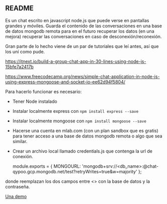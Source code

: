 ## README

Es un chat escrito en javascript node.js que puede verse en pantallas grandes y móviles. 
Guarda el contenido de las conversaciones en una base de datos mongodb remota para en el futuro recuperar los datos (en una mejora) recuperar las conversaciones en caso de desconexión/reconexión. 

Gran parte de lo hecho viene de un par de tutoriales que leí antes, así que los uní como pude. 

https://itnext.io/build-a-group-chat-app-in-30-lines-using-node-js-15bfe7a2417b

https://www.freecodecamp.org/news/simple-chat-application-in-node-js-using-express-mongoose-and-socket-io-ee62d94f5804/

Para hacerlo funcionar es necesario:

- Tener Node instalado
- Instalar localmente express con `npm install express --save` 
- Instalar localmente mongoose con `npm install mongoose --save` 
- Hacerse una cuenta en mlab.com (con un plan sandbox que es gratis) para tener acceso a una base de datos mongodb remota o algo que sea similar. 
- Crear un archivo local llamado credentials.js que contenga la url de conexión. 

	module.exports = {
		MONGOURL: 'mongodb+srv://<db_name>:<password>@chat-qypoo.gcp.mongodb.net/test?retryWrites=true&w=majority'
	};

donde reemplazan los dos campos entre <> con la base de datos y la contraseña. 

[Una demo](https://chat-socketio-example.herokuapp.com/)